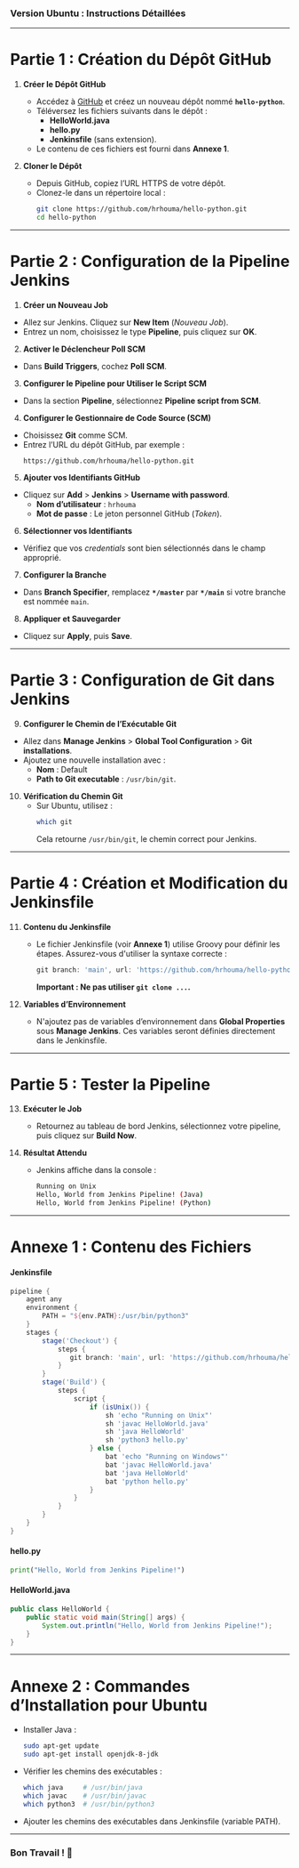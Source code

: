 ### **Version Ubuntu : Instructions Détaillées**

---

# **Partie 1 : Création du Dépôt GitHub**
1. **Créer le Dépôt GitHub**
   - Accédez à [GitHub](https://github.com) et créez un nouveau dépôt nommé **`hello-python`**.
   - Téléversez les fichiers suivants dans le dépôt :
     - **HelloWorld.java**
     - **hello.py**
     - **Jenkinsfile** (sans extension).
   - Le contenu de ces fichiers est fourni dans **Annexe 1**.

2. **Cloner le Dépôt**
   - Depuis GitHub, copiez l’URL HTTPS de votre dépôt.
   - Clonez-le dans un répertoire local :
     ```bash
     git clone https://github.com/hrhouma/hello-python.git
     cd hello-python
     ```

---

# **Partie 2 : Configuration de la Pipeline Jenkins**

01. **Créer un Nouveau Job**
   - Allez sur Jenkins. Cliquez sur **New Item** (*Nouveau Job*).
   - Entrez un nom, choisissez le type **Pipeline**, puis cliquez sur **OK**.

02. **Activer le Déclencheur Poll SCM**
   - Dans **Build Triggers**, cochez **Poll SCM**.

03. **Configurer le Pipeline pour Utiliser le Script SCM**
   - Dans la section **Pipeline**, sélectionnez **Pipeline script from SCM**.

04. **Configurer le Gestionnaire de Code Source (SCM)**
   - Choisissez **Git** comme SCM.
   - Entrez l’URL du dépôt GitHub, par exemple :
     ```
     https://github.com/hrhouma/hello-python.git
     ```

05. **Ajouter vos Identifiants GitHub**
   - Cliquez sur **Add** > **Jenkins** > **Username with password**.
     - **Nom d’utilisateur** : `hrhouma`
     - **Mot de passe** : Le jeton personnel GitHub (*Token*).

06. **Sélectionner vos Identifiants**
   - Vérifiez que vos *credentials* sont bien sélectionnés dans le champ approprié.

07. **Configurer la Branche**
   - Dans **Branch Specifier**, remplacez **`*/master`** par **`*/main`** si votre branche est nommée `main`.

08. **Appliquer et Sauvegarder**
   - Cliquez sur **Apply**, puis **Save**.

---

# **Partie 3 : Configuration de Git dans Jenkins**

09. **Configurer le Chemin de l’Exécutable Git**
   - Allez dans **Manage Jenkins** > **Global Tool Configuration** > **Git installations**.
   - Ajoutez une nouvelle installation avec :
     - **Nom** : Default
     - **Path to Git executable** : `/usr/bin/git`.

10. **Vérification du Chemin Git**
    - Sur Ubuntu, utilisez :
      ```bash
      which git
      ```
      Cela retourne `/usr/bin/git`, le chemin correct pour Jenkins.

---

# **Partie 4 : Création et Modification du Jenkinsfile**

11. **Contenu du Jenkinsfile**
    - Le fichier Jenkinsfile (voir **Annexe 1**) utilise Groovy pour définir les étapes. Assurez-vous d'utiliser la syntaxe correcte :
      ```groovy
      git branch: 'main', url: 'https://github.com/hrhouma/hello-python.git'
      ```
      **Important : Ne pas utiliser `git clone ...`.**

12. **Variables d’Environnement**
    - N'ajoutez pas de variables d’environnement dans **Global Properties** sous **Manage Jenkins**. Ces variables seront définies directement dans le Jenkinsfile.

---

# **Partie 5 : Tester la Pipeline**

13. **Exécuter le Job**
    - Retournez au tableau de bord Jenkins, sélectionnez votre pipeline, puis cliquez sur **Build Now**.

14. **Résultat Attendu**
    - Jenkins affiche dans la console :
      ```bash
      Running on Unix
      Hello, World from Jenkins Pipeline! (Java)
      Hello, World from Jenkins Pipeline! (Python)
      ```

---

# **Annexe 1 : Contenu des Fichiers**
#### **Jenkinsfile**
```groovy
pipeline {
    agent any
    environment {
        PATH = "${env.PATH}:/usr/bin/python3"
    }
    stages {
        stage('Checkout') {
            steps {
               git branch: 'main', url: 'https://github.com/hrhouma/hello-python.git'
            }
        }
        stage('Build') {
            steps {
                script {
                    if (isUnix()) {
                        sh 'echo "Running on Unix"'
                        sh 'javac HelloWorld.java'
                        sh 'java HelloWorld'
                        sh 'python3 hello.py'
                    } else {
                        bat 'echo "Running on Windows"'
                        bat 'javac HelloWorld.java'
                        bat 'java HelloWorld'
                        bat 'python hello.py'
                    }
                }
            }
        }
    }
}
```

#### **hello.py**
```python
print("Hello, World from Jenkins Pipeline!")
```

#### **HelloWorld.java**
```java
public class HelloWorld {
    public static void main(String[] args) {
        System.out.println("Hello, World from Jenkins Pipeline!");
    }
}
```

---

# **Annexe 2 : Commandes d’Installation pour Ubuntu**

- Installer Java :
  ```bash
  sudo apt-get update
  sudo apt-get install openjdk-8-jdk
  ```
- Vérifier les chemins des exécutables :
  ```bash
  which java     # /usr/bin/java
  which javac    # /usr/bin/javac
  which python3  # /usr/bin/python3
  ```
- Ajouter les chemins des exécutables dans Jenkinsfile (variable PATH).

---

### **Bon Travail !** 🎉
